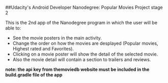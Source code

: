 ##Udacity's Android Developer Nanodegree: Popular Movies Project stage 2

  This is the 2nd app of the Nanodegree program in which the user will be able to:
  * See the movie posters in the main activity.
  * Change the order on how the movies are desplayed (Popular movies, Highest rated and Favorites).
  * Clicking on a movie poster will show the detail of the selected movie.
  * Also the movie detail will contain a section to trailers and reviews.


**note: the api key from themoviedb website must be included in the build.gradle file of the app** 



